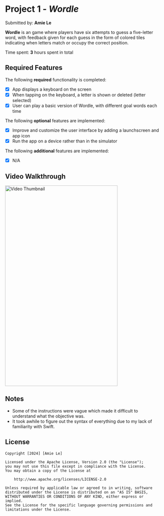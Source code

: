 # Project 1 - *Wordle*

Submitted by: **Amie Le**

**Wordle** is an game where players have six attempts to guess a five-letter word, with feedback given for each guess in the form of colored tiles indicating when letters match or occupy the correct position.

Time spent: **3** hours spent in total

## Required Features

The following **required** functionality is completed:

- [X] App displays a keyboard on the screen
- [X] When tapping on the keyboard, a letter is shown or deleted (letter selected)
- [X] User can play a basic version of Wordle, with different goal words each time

The following **optional** features are implemented:

- [X] Improve and customize the user interface by adding a launchscreen and app icon
- [X] Run the app on a device rather than in the simulator

The following **additional** features are implemented:

- [X] N/A

## Video Walkthrough

<a href="https://www.youtube.com/embed/5beNOxWawQU" target="_blank" allow="accelerometer; autoplay; clipboard-write; encrypted-media; gyroscope; picture-in-picture; web-share" allowfullscreen >
 <img src="http://img.youtube.com/vi/5beNOxWawQU/mqdefault.jpg" alt="Video Thumbnail" width="366" height="651" />
</a>

## Notes

- Some of the instructions were vague which made it difficult to understand what the objective was.
- It took awhile to figure out the syntax of everything due to my lack of familiarity with Swift.

## License

    Copyright [2024] [Amie Le]

    Licensed under the Apache License, Version 2.0 (the "License");
    you may not use this file except in compliance with the License.
    You may obtain a copy of the License at

        http://www.apache.org/licenses/LICENSE-2.0

    Unless required by applicable law or agreed to in writing, software
    distributed under the License is distributed on an "AS IS" BASIS,
    WITHOUT WARRANTIES OR CONDITIONS OF ANY KIND, either express or implied.
    See the License for the specific language governing permissions and
    limitations under the License.